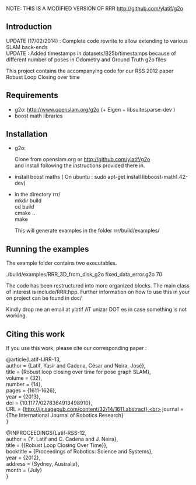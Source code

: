 NOTE:
THIS IS A MODIFIED VERSION OF RRR
http://github.com/ylatif/g2o


Introduction
------------
UPDATE (17/02/2014) : Complete code rewrite to allow extending to various SLAM back-ends <br>
UPDATE : Added timestamps in datasets/B25b/timestamps because of different number of poses in Odometry and Ground Truth g2o files

This project contains the accompanying code for our RSS 2012 paper Robust Loop Closing over time

Requirements
------------

- g2o: http://www.openslam.org/g2o (+ Eigen + libsuitesparse-dev )
- boost math libraries

Installation
-------------

- g2o: 

  Clone from openslam.org or http://github.com/ylatif/g2o <br>
  and install following the instructions provided there in. 
  
- install boost maths ( On ubuntu : sudo apt-get install libboost-math1.42-dev)

- in the directory rrr/<br>
  mkdir build <br>
  cd build <br>
  cmake .. <br>
  make <br>
 
  This will generate examples in the folder rrr/build/examples/
  
Running the examples
--------------------

The example folder contains two executables. 

  ./build/examples/RRR\_3D\_from\_disk\_g2o fixed\_data\_error.g2o 70

The code has been restructured into more organized blocks. The main class of interest is include/RRR.hpp.
Further information on how to use this in your on project can be found in doc/

Kindly drop me an email at ylatif AT unizar DOT es in case something is not working.

Citing this work
----------------
 
If you use this work, please cite our corresponding paper : 


@article{Latif-IJRR-13,<br>
author = {Latif, Yasir and Cadena, César and Neira, José},<br> 
title = {Robust loop closing over time for pose graph SLAM},<br>
volume = {32}, <br>
number = {14}, <br>
pages = {1611-1626},<br> 
year = {2013}, <br>
doi = {10.1177/0278364913498910},<br> 
URL = {http://ijr.sagepub.com/content/32/14/1611.abstract},<br> 
journal = {The International Journal of Robotics Research} <br>
}


@INPROCEEDINGS{Latif-RSS-12,<br>
  author = {Y. Latif and C. Cadena and J. Neira},<br>
  title = {{Robust Loop Closing Over Time}},<br>
  booktitle = {Proceedings of Robotics: Science and Systems},<br>
  year = {2012},<br>
  address = {Sydney, Australia},<br>
  month = {July}<br>
}
